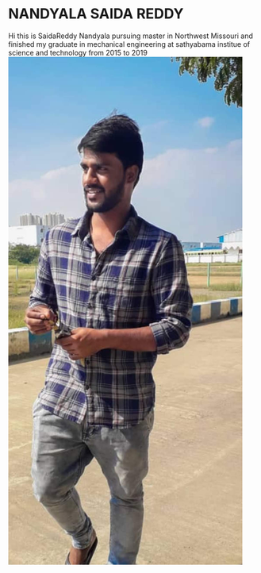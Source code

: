 # NANDYALA SAIDA REDDY
Hi this is SaidaReddy Nandyala pursuing master in Northwest Missouri and finished my graduate in mechanical engineering  at sathyabama institue of science and technology from 2015 to 2019
![my photo](Screenshot_2021-01-09-00-46-50-81.jpg)